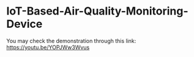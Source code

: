 # IoT-Based-Air-Quality-Monitoring-Device
You may check the demonstration through this link: https://youtu.be/YOPJWw3Wvus
